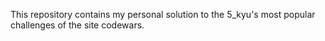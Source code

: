 This repository contains my personal solution to the
5_kyu's most popular challenges of the site codewars.
